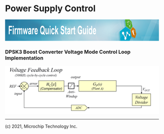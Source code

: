 # Power Supply Control


<span id="startDoc"> </span> <!-- start tag for internal references -->
<div style="text-align:left">
    <img src="images/startbanner.png" alt="Firmware Quick-Start Guide" height="70">
</div>


### DPSK3 Boost Converter Voltage Mode Control Loop Implementation

<div style="text-align:left">
    <img src="images/voltage-mode-control.png" alt="Firmware Quick-Start Guide" width="800">
</div>


_________________________________________________
(c) 2021, Microchip Technology Inc.
